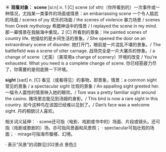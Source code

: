☀ <span class="category">**观看对象：**</span>
<span class="vocabulary">**scene**</span> [si:n] 
<span class="definition">n. 1 [C] scene (of sth)（你所看到的）一次事件或一种情况，尤指某一类事件的场面或情景：</span>an embarrassing scene 一个令人尴尬的场面 / scenes of joy 欢乐的场面 / the scenes of violence 暴力场景 / scenes from Greek mythology 希腊神话中的情景 / I replayed the scene in my mind. 那一幕情景在我脑海中重现。<span class="definition">2 [C] 所看到的景象：</span>He painted scenes of country life. 他描绘的是乡间生活的景象。/ She opened the door on an extraordinary scene of disorder. 她打开门，眼前是一片混乱不堪的景象。/ The battlefield was a scene of utter carnage. 战场完全是一片大屠杀的惨象。/ a change of scene（尤英）（美常用a change of scenery）环境的改变 / You’re exhausted. What you need is a complete change of scene. 你已经筋疲力尽了，你需要的是彻底换一下环境。

<span class="vocabulary">**sight**</span> [saɪt] 
<span class="definition">n. [C] 看见（或看得见）的事物，即景象，情景：</span>a common sight 常见的景象 / a spectacular sight 壮观的景象 / An appalling sight greeted her. 一幅令人震惊的情景映入她的眼帘。/ Tom was a pretty familiar sight around the casino. 赌场里总能见到汤姆的身影。/ This bird is now a rare sight in this country. 如今这种鸟在该国已经难以见到了。/ Dan’s face was a welcome sight. 丹的相貌讨人喜欢。

相关词义延伸：
· scene还可指（电影、戏剧或书中的）场面、片段或镜头。还可指（戏剧或歌剧的）场。亦可指风景画和风景照；
· spectacular可指壮观的场面；
· mirage可指海市蜃楼、幻境。

· 表示“风景”的词群见[[02景点 景色]]
